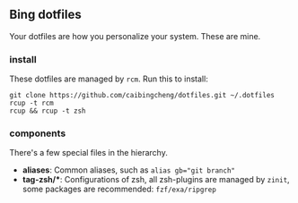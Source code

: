 ## Bing dotfiles

Your dotfiles are how you personalize your system. These are mine.

### install

These dotfiles are managed by `rcm`. Run this to install:

```
git clone https://github.com/caibingcheng/dotfiles.git ~/.dotfiles
rcup -t rcm
rcup && rcup -t zsh
```

### components

There's a few special files in the hierarchy.

- **aliases**: Common aliases, such as `alias gb="git branch"`
- **tag-zsh/\***: Configurations of zsh, all zsh-plugins are managed by `zinit`, some packages are recommended: `fzf/exa/ripgrep`
